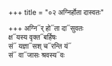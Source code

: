 +++
title = "०२ अग्निर्होता दास्वतः"

+++
अग्नि᳓र् हो᳓ता दा᳓सुवतः  
क्ष᳓यस्य वृक्त᳓बर्हिषः  
सं᳓ यज्ञा᳓सश् च᳓रन्ति यं᳓  
सं᳓ वा᳓जासः श्रवस्य᳓वः